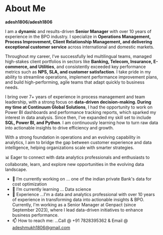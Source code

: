 # About Me

**adesh1806/adesh1806** 

I am a **dynamic** and results-driven **Senior Manager** with over 10 years of experience in the BPO industry. I specialize in **Operations Management, Process Improvement, Client Relationship Management, and delivering exceptional customer service** across international and domestic markets.

Throughout my career, I’ve successfully led multilingual teams, managed high-stakes client portfolios in sectors like **Banking, Telecom, Insurance, E-commerce, and Utilities**, and consistently exceeded key performance metrics such as **NPS, SLA, and customer satisfaction**. I take pride in my ability to streamline operations, implement performance improvement plans, and build high-performing, agile teams that adapt quickly to business needs.

I bring over 7+ years of experience in process management and team leadership, with a strong focus on **data-driven decision-making. During my time at Continuum Global Solutions**, I had the opportunity to work on Power BI dashboards and performance tracking reports, which sparked my interest in data analysis. Since then, I’ve expanded my skill set to include **SQL, Power BI, and Python**. I am continuously learning how to turn raw data into actionable insights to drive efficiency and growth.

With a strong foundation in operations and an evolving capability in analytics, I aim to bridge the gap between customer experience and data intelligence, helping organizations scale with smarter strategies.

📊 Eager to connect with data analytics professionals and enthusiasts to collaborate, learn, and explore new opportunities in the evolving data landscape.

- 🔭 I’m currently working on ... one of the indian private Bank's data for cost optimization
- 🌱 I’m currently learning ... Data science
- 💬 Experience ...I'm a data and analytics professional with over 10 years of experience in transforming data into actionable insights & BPO. Currently, I'm working as a Senior Manager at Genpact (since September 2023), where I lead data-driven initiatives to enhance business performance.
- 📫 How to reach me: ...Call @ +91 7828395362 & Email @ adeshmukh1806@gmail.com

